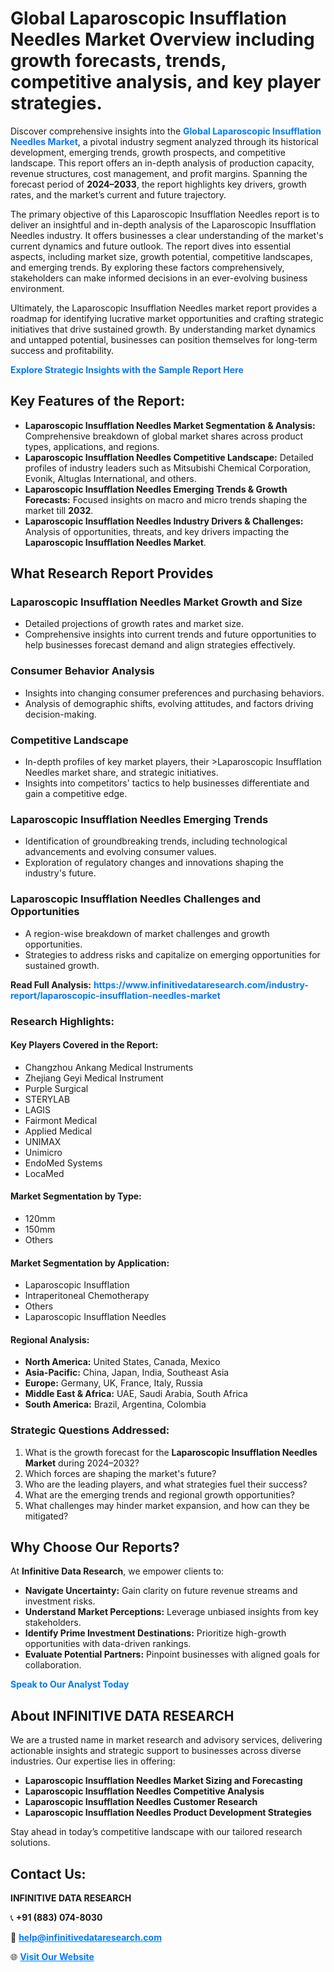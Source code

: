 <h1>Global Laparoscopic Insufflation Needles Market Overview including growth forecasts, trends, competitive analysis, and key player strategies.</h1>
<p>
Discover comprehensive insights into the 
<a href="https://www.infinitivedataresearch.com/industry-report/laparoscopic-insufflation-needles-market" rel="dofollow" style="color: #007BFF; text-decoration: none;"><strong>Global Laparoscopic Insufflation Needles Market</strong></a>, a pivotal industry segment analyzed through its historical development, emerging trends, growth prospects, and competitive landscape. This report offers an in-depth analysis of production capacity, revenue structures, cost management, and profit margins. Spanning the forecast period of <strong>2024–2033</strong>, the report highlights key drivers, growth rates, and the market’s current and future trajectory.
</p>
<p>
The primary objective of this Laparoscopic Insufflation Needles report is to deliver an insightful and in-depth analysis of the Laparoscopic Insufflation Needles industry. It offers businesses a clear understanding of the market's current dynamics and future outlook. The report dives into essential aspects, including market size, growth potential, competitive landscapes, and emerging trends. By exploring these factors comprehensively, stakeholders can make informed decisions in an ever-evolving business environment.
</p>
<p>
Ultimately, the Laparoscopic Insufflation Needles market report provides a roadmap for identifying lucrative market opportunities and crafting strategic initiatives that drive sustained growth. By understanding market dynamics and untapped potential, businesses can position themselves for long-term success and profitability.
</p>
<p>
<a href="https://www.infinitivedataresearch.com/request-sample/reportId=103640" style="color: #007BFF; text-decoration: none;"><strong>Explore Strategic Insights with the Sample Report Here</strong></a>
</p>

<h2>Key Features of the Report:</h2>
<ul>
<li><strong>Laparoscopic Insufflation Needles Market Segmentation & Analysis:</strong> Comprehensive breakdown of global market shares across product types, applications, and regions.</li>
<li><strong>Laparoscopic Insufflation Needles Competitive Landscape:</strong> Detailed profiles of industry leaders such as Mitsubishi Chemical Corporation, Evonik, Altuglas International, and others.</li>
<li><strong>Laparoscopic Insufflation Needles Emerging Trends & Growth Forecasts:</strong> Focused insights on macro and micro trends shaping the market till <strong>2032</strong>.</li>
<li><strong>Laparoscopic Insufflation Needles Industry Drivers & Challenges:</strong> Analysis of opportunities, threats, and key drivers impacting the <strong>Laparoscopic Insufflation Needles Market</strong>.</li>
</ul>

<h2>What Research Report Provides</h2>
<h3>Laparoscopic Insufflation Needles Market Growth and Size</h3>
<ul>
<li>Detailed projections of growth rates and market size.</li>
<li>Comprehensive insights into current trends and future opportunities to help businesses forecast demand and align strategies effectively.</li>
</ul>

<h3>Consumer Behavior Analysis</h3>
<ul>
<li>Insights into changing consumer preferences and purchasing behaviors.</li>
<li>Analysis of demographic shifts, evolving attitudes, and factors driving decision-making.</li>
</ul>

<h3>Competitive Landscape</h3>
<ul>
<li>In-depth profiles of key market players, their >Laparoscopic Insufflation Needles market share, and strategic initiatives.</li>
<li>Insights into competitors' tactics to help businesses differentiate and gain a competitive edge.</li>
</ul>

<h3>Laparoscopic Insufflation Needles Emerging Trends</h3>
<ul>
<li>Identification of groundbreaking trends, including technological advancements and evolving consumer values.</li>
<li>Exploration of regulatory changes and innovations shaping the industry's future.</li>
</ul>

<h3>Laparoscopic Insufflation Needles Challenges and Opportunities</h3>
<ul>
<li>A region-wise breakdown of market challenges and growth opportunities.</li>
<li>Strategies to address risks and capitalize on emerging opportunities for sustained growth.</li>
</ul>
<p><strong>Read Full Analysis:</strong> <a href="https://www.infinitivedataresearch.com/industry-report/laparoscopic-insufflation-needles-market" rel="dofollow" style="color: #007BFF; text-decoration: none;"><strong>https://www.infinitivedataresearch.com/industry-report/laparoscopic-insufflation-needles-market</strong></a></p>
<h3>Research Highlights:</h3>
<h4>Key Players Covered in the Report:</h4>
<ul><li>Changzhou Ankang Medical Instruments</li><li>Zhejiang Geyi Medical Instrument</li><li>Purple Surgical</li><li>STERYLAB</li><li>LAGIS</li><li>Fairmont Medical</li><li>Applied Medical</li><li>UNIMAX</li><li>Unimicro</li><li>EndoMed Systems</li><li>LocaMed</li></ul>
<h4>Market Segmentation by Type:</h4>
<ul><li>120mm</li><li>150mm</li><li>Others</li></ul>
<h4>Market Segmentation by Application:</h4>
<ul><li>Laparoscopic Insufflation</li><li>Intraperitoneal Chemotherapy</li><li>Others</li><li>Laparoscopic Insufflation Needles</li></ul>

<h4>Regional Analysis:</h4>
<ul>
<li><strong>North America:</strong> United States, Canada, Mexico</li>
<li><strong>Asia-Pacific:</strong> China, Japan, India, Southeast Asia</li>
<li><strong>Europe:</strong> Germany, UK, France, Italy, Russia</li>
<li><strong>Middle East & Africa:</strong> UAE, Saudi Arabia, South Africa</li>
<li><strong>South America:</strong> Brazil, Argentina, Colombia</li>
</ul>

<h3>Strategic Questions Addressed:</h3>
<ol>
<li>What is the growth forecast for the <strong>Laparoscopic Insufflation Needles Market</strong> during 2024–2032?</li>
<li>Which forces are shaping the market's future?</li>
<li>Who are the leading players, and what strategies fuel their success?</li>
<li>What are the emerging trends and regional growth opportunities?</li>
<li>What challenges may hinder market expansion, and how can they be mitigated?</li>
</ol>

<h2>Why Choose Our Reports?</h2>
<p>At <strong>Infinitive Data Research</strong>, we empower clients to:</p>
<ul>
<li><strong>Navigate Uncertainty:</strong> Gain clarity on future revenue streams and investment risks.</li>
<li><strong>Understand Market Perceptions:</strong> Leverage unbiased insights from key stakeholders.</li>
<li><strong>Identify Prime Investment Destinations:</strong> Prioritize high-growth opportunities with data-driven rankings.</li>
<li><strong>Evaluate Potential Partners:</strong> Pinpoint businesses with aligned goals for collaboration.</li>
</ul>
<p><a href="https://www.infinitivedataresearch.com/industry-report/laparoscopic-insufflation-needles-market" rel="dofollow" style="color: #007BFF; text-decoration: none;"><strong>Speak to Our Analyst Today</strong></a></p>

<h2>About INFINITIVE DATA RESEARCH</h2>
<p>We are a trusted name in market research and advisory services, delivering actionable insights and strategic support to businesses across diverse industries. Our expertise lies in offering:</p>
<ul>
<li><strong>Laparoscopic Insufflation Needles Market Sizing and Forecasting</strong></li>
<li><strong>Laparoscopic Insufflation Needles Competitive Analysis</strong></li>
<li><strong>Laparoscopic Insufflation Needles Customer Research</strong></li>
<li><strong>Laparoscopic Insufflation Needles Product Development Strategies</strong></li>
</ul>
<p>Stay ahead in today’s competitive landscape with our tailored research solutions.</p>

<h2>Contact Us:</h2>
<p><strong>INFINITIVE DATA RESEARCH</strong></p>
<p>📞 <strong>+91 (883) 074-8030</strong></p>
<p>📧 <strong><a href="mailto:help@infinitivedataresearch.com" style="color: #007BFF;">help@infinitivedataresearch.com</a></strong></p>
<p>🌐 <strong><a href="https://www.infinitivedataresearch.com" rel="dofollow" style="color: #007BFF;">Visit Our Website</a></strong></p>